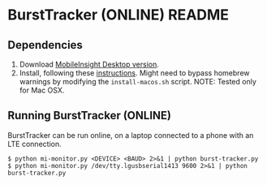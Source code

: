 # BurstTracker (ONLINE) README

## Dependencies
1. Download [MobileInsight Desktop version](http://www.mobileinsight.net/download.html).
2. Install, following these [instructions](http://www.mobileinsight.net/get_started_desktop.html). Might need to bypass homebrew warnings by modifying the `install-macos.sh` script.
NOTE: Tested only for Mac OSX.

## Running BurstTracker (ONLINE)
BurstTracker can be run online, on a laptop connected to a phone with an LTE connection.
```
$ python mi-monitor.py <DEVICE> <BAUD> 2>&1 | python burst-tracker.py
$ python mi-monitor.py /dev/tty.lgusbserial1413 9600 2>&1 | python burst-tracker.py
```

